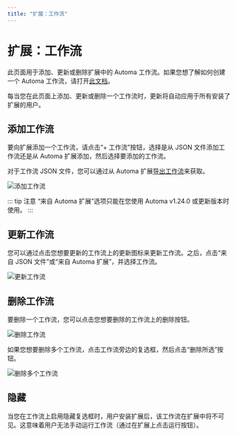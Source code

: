 ```yaml
---
title: "扩展：工作流"
---
```


# 扩展：工作流

此页面用于添加、更新或删除扩展中的 Automa 工作流。如果您想了解如何创建一个 Automa 工作流，请打开[此文档](../workflow/overview.md)。

每当您在此页面上添加、更新或删除一个工作流时，更新将自动应用于所有安装了扩展的用户。

## 添加工作流

要向扩展添加一个工作流，请点击“+ 工作流”按钮，选择是从 JSON 文件添加工作流还是从 Automa 扩展添加，然后选择要添加的工作流。

对于工作流 JSON 文件，您可以通过从 Automa 扩展[导出工作流](../workflow/overview.md#export-and-import-a-workflow)来获取。

![添加工作流](https://res.cloudinary.com/chat-story/image/upload/v1670212865/automa/NVIDIA_Share_mqfTPWmLcJ_z0eczs.png)

::: tip 注意
“来自 Automa 扩展”选项只能在您使用 Automa v1.24.0 或更新版本时使用。
:::

## 更新工作流
您可以通过点击您想要更新的工作流上的更新图标来更新工作流。之后，点击“来自 JSON 文件”或“来自 Automa 扩展”，并选择工作流。

![更新工作流](https://res.cloudinary.com/chat-story/image/upload/v1670212991/automa/chrome_j3pk8zBstl_jorgmn.png)

## 删除工作流

要删除一个工作流，您可以点击您想要删除的工作流上的删除按钮。

![删除工作流](https://res.cloudinary.com/chat-story/image/upload/v1670213139/automa/chrome_cmge12BVxE_adzlrp.png)

如果您想要删除多个工作流，点击工作流旁边的复选框，然后点击“删除所选”按钮。

![删除多个工作流](https://res.cloudinary.com/chat-story/image/upload/v1670213135/automa/NVIDIA_Share_dUepZN5bIB_egirro.png)

## 隐藏
当您在工作流上启用隐藏复选框时，用户安装扩展后，该工作流在扩展中将不可见。这意味着用户无法手动运行工作流（通过在扩展上点击运行按钮）。

